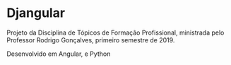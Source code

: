 # Djangular

Projeto da Disciplina de Tópicos de Formação Profissional, ministrada pelo Professor Rodrigo Gonçalves, primeiro semestre de 2019.

Desenvolvido em Angular, e Python
